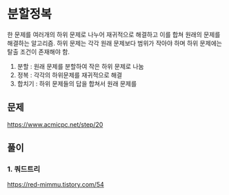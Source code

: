 # 분할정복
한 문제를 여러개의 하위 문제로 나누어 재귀적으로 해결하고 이를 합쳐 원래의 문제를 해결하는 알고리즘.
하위 문제는 각각 원래 문제보다 범위가 작아야 하며 하위 문제에는 탈출 조건이 존재해야 함.
1. 분할 : 원래 문제를 분할하여 작은 하위 문제로 나눔
2. 정복 : 각각의 하위문제를 재귀적으로 해결
3. 합치기 : 하위 문제들의 답을 합쳐서 원래 문제를 

## 문제
https://www.acmicpc.net/step/20

## 풀이
### 1. 쿼드트리 
https://red-mimmu.tistory.com/54
